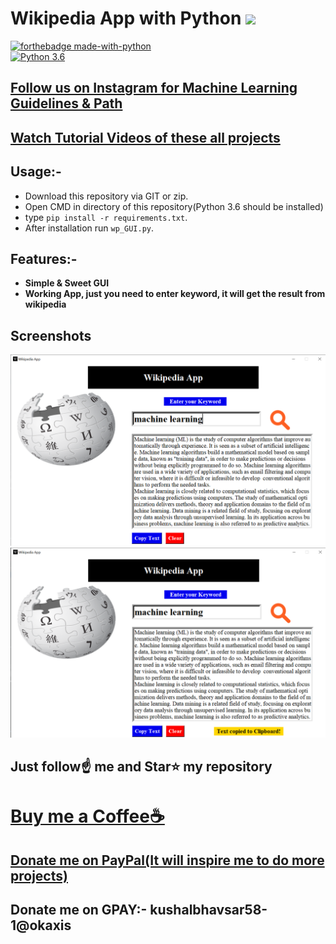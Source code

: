 # Wikipedia App with Python [![](https://img.shields.io/github/license/sourcerer-io/hall-of-fame.svg)](https://github.com/Spidy20/Image_Filters_GUI/blob/master/LICENSE)


[![forthebadge made-with-python](http://ForTheBadge.com/images/badges/made-with-python.svg)](https://www.python.org/)                 
[![Python 3.6](https://img.shields.io/badge/python-3.6-blue.svg)](https://www.python.org/downloads/release/python-360/)   

## [Follow us on Instagram for Machine Learning Guidelines & Path](https://www.instagram.com/machine_learning_hub.ai/)
## [Watch Tutorial Videos of these all projects](https://www.youtube.com/c/MachineLearningHub)

## Usage:-
- Download this repository via GIT or zip.
- Open CMD in directory of this repository(Python 3.6 should be installed)
- type `pip install -r requirements.txt`.
- After installation run `wp_GUI.py`.

## Features:- 
- **Simple & Sweet GUI**
- **Working App, just you need to enter keyword, it will get the result from wikipedia**

## Screenshots

<img src="https://github.com/Spidy20/wikipedia_GUI/blob/master/sc1.png">
<img src="https://github.com/Spidy20/wikipedia_GUI/blob/master/sc2.png">


## Just follow☝️ me and Star⭐ my repository 

# [Buy me a Coffee☕](https://www.buymeacoffee.com/spidy20)
## [Donate me on PayPal(It will inspire me to do more projects)](https://www.paypal.me/spidy1820)
## Donate me on GPAY:- kushalbhavsar58-1@okaxis
